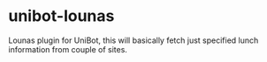 # unibot-lounas
Lounas plugin for UniBot, this will basically fetch just specified lunch information from couple of sites.


